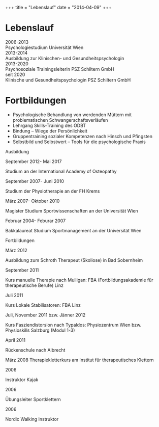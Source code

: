 +++
title = "Lebenslauf"
date = "2014-04-09"
+++
# Lebenslauf

<div class="table">
  <div class="table-row">
    <div class="table-cell">2006-2013</div>
    <div class="table-cell">Psychologiestudium Universität Wien</div>
  </div>
  <div class="table-row">
    <div class="table-cell">2013-2014</div>
    <div class="table-cell">Ausbildung zur Klinischen- und Gesundheitspsychologin</div>
  </div>
<div class="table-row">
    <div class="table-cell">2013-2020</div>
    <div class="table-cell">Psychosoziale Trainingsleiterin PSZ Schiltern GmbH</div>
  </div>
  <div class="table-row">
    <div class="table-cell">seit 2020</div>
    <div class="table-cell">Klinische und Gesundheitspsychologin PSZ Schiltern GmbH</div>
  </div>
</div>

# Fortbildungen

* Psychologische Behandlung von werdenden Müttern mit problematischen Schwangerschaftsverläufen
* Lehrgang Skills-Training des ÖDBT
* Bindung – Wiege der Persönlichkeit
* Gruppentraining sozialer Kompetenzen nach Hinsch und Pfingsten
* Selbstbild und Selbstwert – Tools für die psychologische Praxis


Ausbildung


September 2012- Mai 2017

Studium an der International Academy of Osteopathy

September 2007- Juni 2010

Studium der Physiotherapie an der FH Krems

März 2007- Oktober 2010

Magister Studium Sportwissenschaften an der Universität Wien

Februar 2004- Feburar 2007

Bakkalaureat Studium Sportmanagement an der Universität Wien 



Fortbildungen


März 2012

Ausbildung zum Schroth Therapeut (Skoliose) in Bad Sobernheim 

September 2011

 Kurs manuelle Therapie nach Mulligan: FBA (Fortbildungsakademie für therapeutische Berufe) Linz

Juli 2011

Kurs Lokale Stabilisatoren: FBA  Linz 

Juli, November 2011 bzw. Jänner 2012 

Kurs Fasziendistorsion nach Typaldos: Physiozentrum Wien bzw. Physioskills Salzburg (Modul 1-3) 

April 2011

Rückenschule nach Albrecht

März 2008
Therapiekletterkurs am Institut für therapeutisches Klettern

2006

Instruktor Kajak

2006

Übungsleiter Sportklettern

2006

Nordic Walking Instruktor
